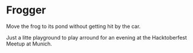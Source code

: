 # Frogger

Move the frog to its pond without getting hit by the car.

Just a litte playground to play arround for an evening at the Hacktoberfest Meetup at Munich.